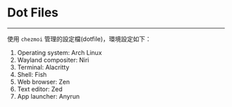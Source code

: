 # Dot Files

---

使用 `chezmoi` 管理的設定檔(dotfile)，環境設定如下：

1. Operating system: Arch Linux
2. Wayland compositer: Niri
3. Terminal: Alacritty
4. Shell: Fish
5. Web browser: Zen
6. Text editor: Zed
7. App launcher: Anyrun
